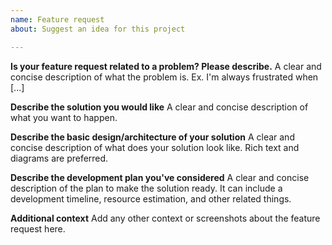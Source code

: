 ```yaml
---
name: Feature request
about: Suggest an idea for this project

---
```


**Is your feature request related to a problem? Please describe.**
A clear and concise description of what the problem is. Ex. I'm always frustrated when [...]

**Describe the solution you would like**
A clear and concise description of what you want to happen.

**Describe the basic design/architecture of your solution**
A clear and concise description of what does your solution look like. Rich text and diagrams are preferred.

**Describe the development plan you've considered**
A clear and concise description of the plan to make the solution ready. It can include a development timeline, resource estimation, and other related things.

**Additional context**
Add any other context or screenshots about the feature request here.
